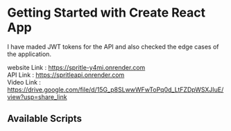 # Getting Started with Create React App
I have maded JWT tokens for the API and also checked the edge cases of the application.

website Link : https://spritle-y4mi.onrender.com <br>
API Link     : https://spritleapi.onrender.com<br>
Video Link   : https://drive.google.com/file/d/15G_p8SLwwWFwToPq0d_LtFZDpWSXJIuE/view?usp=share_link<br>

## Available Scripts
